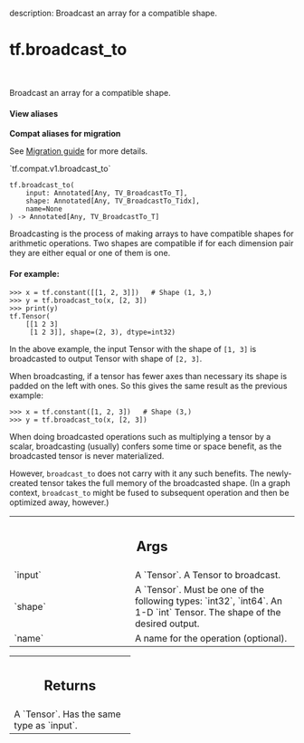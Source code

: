 description: Broadcast an array for a compatible shape.

<div itemscope itemtype="http://developers.google.com/ReferenceObject">
<meta itemprop="name" content="tf.broadcast_to" />
<meta itemprop="path" content="Stable" />
</div>

# tf.broadcast_to

<!-- Insert buttons and diff -->

<table class="tfo-notebook-buttons tfo-api nocontent" align="left">

</table>



Broadcast an array for a compatible shape.


<section class="expandable">
  <h4 class="showalways">View aliases</h4>
  <p>
<b>Compat aliases for migration</b>
<p>See
<a href="https://www.tensorflow.org/guide/migrate">Migration guide</a> for
more details.</p>
<p>`tf.compat.v1.broadcast_to`</p>
</p>
</section>

<pre class="devsite-click-to-copy prettyprint lang-py tfo-signature-link">
<code>tf.broadcast_to(
    input: Annotated[Any, TV_BroadcastTo_T],
    shape: Annotated[Any, TV_BroadcastTo_Tidx],
    name=None
) -> Annotated[Any, TV_BroadcastTo_T]
</code></pre>



<!-- Placeholder for "Used in" -->

Broadcasting is the process of making arrays to have compatible shapes
for arithmetic operations. Two shapes are compatible if for each
dimension pair they are either equal or one of them is one.

#### For example:



```
>>> x = tf.constant([[1, 2, 3]])   # Shape (1, 3,)
>>> y = tf.broadcast_to(x, [2, 3])
>>> print(y)
tf.Tensor(
    [[1 2 3]
     [1 2 3]], shape=(2, 3), dtype=int32)
```

In the above example, the input Tensor with the shape of `[1, 3]`
is broadcasted to output Tensor with shape of `[2, 3]`.

When broadcasting, if a tensor has fewer axes than necessary its shape is
padded on the left with ones. So this gives the same result as the previous
example:

```
>>> x = tf.constant([1, 2, 3])   # Shape (3,)
>>> y = tf.broadcast_to(x, [2, 3])
```


When doing broadcasted operations such as multiplying a tensor
by a scalar, broadcasting (usually) confers some time or space
benefit, as the broadcasted tensor is never materialized.

However, `broadcast_to` does not carry with it any such benefits.
The newly-created tensor takes the full memory of the broadcasted
shape. (In a graph context, `broadcast_to` might be fused to
subsequent operation and then be optimized away, however.)

<!-- Tabular view -->
 <table class="responsive fixed orange">
<colgroup><col width="214px"><col></colgroup>
<tr><th colspan="2"><h2 class="add-link">Args</h2></th></tr>

<tr>
<td>
`input`<a id="input"></a>
</td>
<td>
A `Tensor`. A Tensor to broadcast.
</td>
</tr><tr>
<td>
`shape`<a id="shape"></a>
</td>
<td>
A `Tensor`. Must be one of the following types: `int32`, `int64`.
An 1-D `int` Tensor. The shape of the desired output.
</td>
</tr><tr>
<td>
`name`<a id="name"></a>
</td>
<td>
A name for the operation (optional).
</td>
</tr>
</table>



<!-- Tabular view -->
 <table class="responsive fixed orange">
<colgroup><col width="214px"><col></colgroup>
<tr><th colspan="2"><h2 class="add-link">Returns</h2></th></tr>
<tr class="alt">
<td colspan="2">
A `Tensor`. Has the same type as `input`.
</td>
</tr>

</table>

